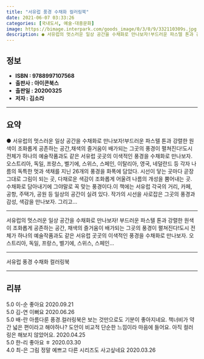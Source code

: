 ```yaml
---
title: "서유럽 풍경 수채화 컬러링북"
date: 2021-06-07 03:33:26
categories: [국내도서, 예술-대중문화]
image: https://bimage.interpark.com/goods_image/0/3/0/9/332110309s.jpg
description: ● 서유럽의 멋스러운 일상 공간을 수채화로 만나보자!부드러운 파스텔 톤과 강렬한 원색이 조화롭게 공존하는 공간,채색의 즐거움이 배가되는 그곳의 풍경이 펼쳐진다!도시 전체가 하나의 예술작품과도 같은 서유럽 곳곳의 이색적인 풍경을 수채화로 만나보자. 오스트리아, 독일, 프랑스, 벨기에,
---
```


## **정보**

- **ISBN : 9788997107568**
- **출판사 : 아이콘북스**
- **출판일 : 20200325**
- **저자 : 김소라**

------



## **요약**

●  서유럽의 멋스러운 일상 공간을 수채화로 만나보자!부드러운 파스텔 톤과 강렬한 원색이 조화롭게 공존하는 공간,채색의 즐거움이 배가되는 그곳의 풍경이 펼쳐진다!도시 전체가 하나의 예술작품과도 같은 서유럽 곳곳의 이색적인 풍경을 수채화로 만나보자. 오스트리아, 독일, 프랑스, 벨기에, 스위스, 스페인, 이탈리아, 영국, 네덜란드 등 각자 나름의 독특한 멋과 색채를 지닌 26개의 풍경을 화폭에 담았다. 시선이 닿는 곳마다 곧장 그대로 그림이 되는 곳, 다채로운 색감이 조화롭게 어울려 나름의 개성을 뿜어내는 곳. 수채화로 담아내기에 그야말로 꼭 맞는 풍경이다.이 책에는 서유럽 각국의 거리, 카페, 공항, 주택가, 공원 등 일상의 공간이 실려 있다. 작가의 시선을 사로잡은 그곳의 풍경과 감성, 색감을 만나보자. 그리고...

------

서유럽의 멋스러운 일상 공간을 수채화로 만나보자!
부드러운 파스텔 톤과 강렬한 원색이 조화롭게 공존하는 공간,
채색의 즐거움이 배가되는 그곳의 풍경이 펼쳐진다!도시 전체가 하나의 예술작품과도 같은 서유럽 곳곳의 이색적인 풍경을 수채화로 만나보자. 오스트리아, 독일, 프랑스, 벨기에, 스위스, 스페인... 

------


서유럽 풍경 수채화 컬러링북 

------


## **리뷰** 

5.0 이-순 좋아요 2020.09.21 <br/>5.0 김-연 이뻐요 2020.06.26 <br/>5.0 배-란 아름다룬 픙경.컬러링북은 보는 것만으로도 기분이 좋아지네요. 책너비가 약간 넓은 편이라고 해야하나? 도안이 비교적 단순한 느낌이라 마음에 들어요. 아직 컬러링은 해보지 않았어요.  2020.04.25 <br/>5.0 한-리 좋아요 ㅎ 2020.03.30 <br/>4.0 최-은 그림 정말 예쁘고 다른 시리즈도 사고싶네요 2020.03.26 <br/>